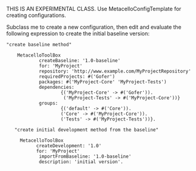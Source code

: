 THIS IS AN EXPERIMENTAL CLASS. Use MetacelloConfigTemplate for creating configurations.

Subclass me to create a new configuration, then edit and evaluate the following expression to create the initial baseline version:

	"create baseline method"

        MetacelloToolBox 
                createBaseline: '1.0-baseline'
                for: 'MyProject'
                repository: 'http://www.example.com/MyProjectRepository'
                requiredProjects: #('Gofer')
                packages: #('MyProject-Core' 'MyProject-Tests')
                dependencies:
                        {('MyProject-Core' -> #('Gofer')).
                         ('MyProject-Tests' -> #('MyProject-Core'))}
                groups:
                        {('default' -> #('Core')).
                        ('Core' -> #('MyProject-Core')).
                        ('Tests' -> #('MyProject-Tests'))}.

	   "create initial development method from the baseline"

         MetacelloToolBox
               createDevelopment: '1.0'
               for: 'MyProject'
                importFromBaseline: '1.0-baseline'
                description: 'initial version'.

